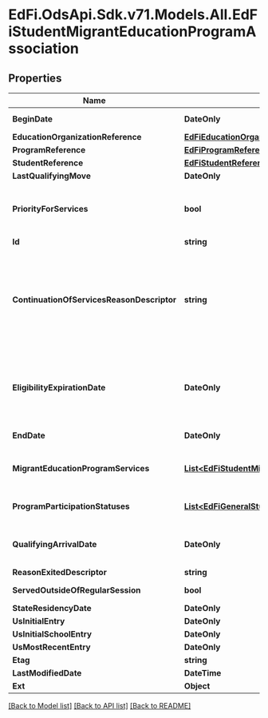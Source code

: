 # EdFi.OdsApi.Sdk.v71.Models.All.EdFiStudentMigrantEducationProgramAssociation

## Properties

Name | Type | Description | Notes
------------ | ------------- | ------------- | -------------
**BeginDate** | **DateOnly** | The earliest date the student is involved with the program. Typically, this is the date the student becomes eligible for the program. | 
**EducationOrganizationReference** | [**EdFiEducationOrganizationReference**](EdFiEducationOrganizationReference.md) |  | 
**ProgramReference** | [**EdFiProgramReference**](EdFiProgramReference.md) |  | 
**StudentReference** | [**EdFiStudentReference**](EdFiStudentReference.md) |  | 
**LastQualifyingMove** | **DateOnly** | Date the last qualifying move occurred; used to compute MEP status. | 
**PriorityForServices** | **bool** | Report migratory children who are classified as having \&quot;priority for services\&quot; because they are failing, or most at risk of failing to meet the state&#39;s challenging state academic content standards and challenging state student academic achievement standards, and their education has been interrupted during the regular school year. | 
**Id** | **string** |  | [optional] 
**ContinuationOfServicesReasonDescriptor** | **string** | The \&quot;continuation of services\&quot; provision found in Section 1304(e) of the statute provides that (1) a child who ceases to be a migratory child during a school term shall be eligible for services until the end of such term; (2) a child who is no longer a migratory child may continue to receive services for one additional school year, but only if comparable services are not available through other programs; and (3) secondary school students who were eligible for services in secondary school may continue to be served through credit accrual programs until graduation. Only students who received services at any time during their 36 month eligibility period may continue to receive services (not necessarily the same service). | [optional] 
**EligibilityExpirationDate** | **DateOnly** | The eligibility expiration date is used to determine end of eligibility and to account for a child&#39;s eligibility expiring earlier than 36 months from the child&#39;s QAD. A child&#39;s eligibility would end earlier than 36 months from the child&#39;s QAD, if the child is no longer entitled to a free public education (e.g., graduated with a high school diploma, obtained a high school equivalency diploma (HSED), or for other reasons as determined by states&#39; requirements), or if the child passes away. | [optional] 
**EndDate** | **DateOnly** | The month, day, and year on which the student exited the program or stopped receiving services. | [optional] 
**MigrantEducationProgramServices** | [**List&lt;EdFiStudentMigrantEducationProgramAssociationMigrantEducationProgramService&gt;**](EdFiStudentMigrantEducationProgramAssociationMigrantEducationProgramService.md) | An unordered collection of studentMigrantEducationProgramAssociationMigrantEducationProgramServices. Indicates the service(s) being provided to the student by the migrant education program. | [optional] 
**ProgramParticipationStatuses** | [**List&lt;EdFiGeneralStudentProgramAssociationProgramParticipationStatus&gt;**](EdFiGeneralStudentProgramAssociationProgramParticipationStatus.md) | An unordered collection of generalStudentProgramAssociationProgramParticipationStatuses. The status of the student&#39;s program participation. | [optional] 
**QualifyingArrivalDate** | **DateOnly** | The qualifying arrival date (QAD) is the date the child joins the worker who has already moved, or the date when the worker joins the child who has already moved. The QAD is the date that the child&#39;s eligibility for the MEP begins. The QAD is not affected by subsequent non-qualifying moves. | [optional] 
**ReasonExitedDescriptor** | **string** | The reason the student left the program within a school or district. | [optional] 
**ServedOutsideOfRegularSession** | **bool** | Indicates whether the student received services during the summer session or between sessions. | [optional] 
**StateResidencyDate** | **DateOnly** | The verified state residency for the student. | [optional] 
**UsInitialEntry** | **DateOnly** | The month, day, and year on which the student first entered the U.S. | [optional] 
**UsInitialSchoolEntry** | **DateOnly** | The month, day, and year on which the student first entered a U.S. school. | [optional] 
**UsMostRecentEntry** | **DateOnly** | The month, day, and year of the student&#39;s most recent entry into the U.S. | [optional] 
**Etag** | **string** | A unique system-generated value that identifies the version of the resource. | [optional] 
**LastModifiedDate** | **DateTime** | The date and time the resource was last modified. | [optional] 
**Ext** | **Object** | Extensions to the StudentMigrantEducationProgramAssociation entity. | [optional] 

[[Back to Model list]](../../README.md#documentation-for-models) [[Back to API list]](../../README.md#documentation-for-api-endpoints) [[Back to README]](../../README.md)


